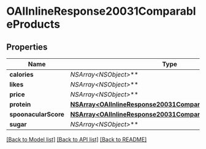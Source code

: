 # OAIInlineResponse20031ComparableProducts

## Properties
Name | Type | Description | Notes
------------ | ------------- | ------------- | -------------
**calories** | **NSArray&lt;NSObject*&gt;*** |  | 
**likes** | **NSArray&lt;NSObject*&gt;*** |  | 
**price** | **NSArray&lt;NSObject*&gt;*** |  | 
**protein** | [**NSArray&lt;OAIInlineResponse20031ComparableProductsProtein&gt;***](OAIInlineResponse20031ComparableProductsProtein.md) |  | 
**spoonacularScore** | [**NSArray&lt;OAIInlineResponse20031ComparableProductsProtein&gt;***](OAIInlineResponse20031ComparableProductsProtein.md) |  | 
**sugar** | **NSArray&lt;NSObject*&gt;*** |  | 

[[Back to Model list]](../README.md#documentation-for-models) [[Back to API list]](../README.md#documentation-for-api-endpoints) [[Back to README]](../README.md)


